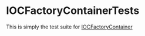 # IOCFactoryContainerTests

This is simply the test suite for <a href="https://github.com/kilahm/IOCFactoryContainer">IOCFactoryContainer</a>

